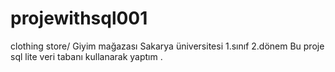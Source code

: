 # projewithsql001
clothing store/ Giyim mağazası Sakarya üniversitesi 1.sınıf 2.dönem Bu proje sql lite veri tabanı kullanarak yaptım .

